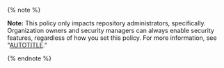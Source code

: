 {% note %}

**Note:** This policy only impacts repository administrators, specifically. Organization owners and security managers can always enable security features, regardless of how you set this policy. For more information, see "[AUTOTITLE](/organizations/managing-peoples-access-to-your-organization-with-roles/roles-in-an-organization)."

{% endnote %}
